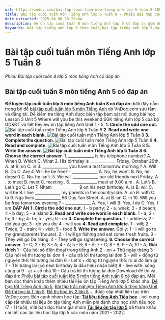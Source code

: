 ```yaml
---
url: https://vndoc.com/bai-tap-cuoi-tuan-mon-tieng-anh-lop-5-tuan-8-185951
title: Bài tập cuối tuần môn Tiếng Anh lớp 5 Tuần 8 - Phiếu Bài tập cuối tuần 8 lớp 5 môn tiếng Anh có đáp án - VnDoc.com
date_extracted: 2025-04-08 20:28:44
description: Đề ôn tập cuối tuần 8 môn tiếng Anh lớp 5 có đáp án gồm nhiều dạng bài tập trắc nghiệm tiếng Anh 5 khác nhau giúp các em học sinh rèn luyện kỹ năng làm từng dạng bài tập tiếng Anh hiệu quả.
keywords: bài tập tiếng anh lớp 5 theo tuần,bài tập tiếng anh lớp 5,bài tập tiếng anh lớp 5 theo unit,bài tập cuối tuần lớp 5,bài tập cuối tuần lớp 5 tuần 8,bài tập cuối tuần lớp 5 tuần 8 môn tiếng anh,bài tập cuối tuần tiếng anh lớp 5,phiếu bài tập cuối tuần lớp 5,phiếu bài tập cuối tuần lớp 5 tuần 8,Đề luyện cuối tuần môn Tiếng Anh lớp 5,bài tập cuối tuần tiếng anh lớp 5 tuần 8,tiếng anh lớp 5 unit 5 where will you be this weekend,unit 5 where will you be this weekend
---
```


# Bài tập cuối tuần môn Tiếng Anh lớp 5 Tuần 8
 _Phiếu Bài tập cuối tuần 8 lớp 5 môn tiếng Anh có đáp án_
## Bài tập cuối tuần 8 môn tiếng Anh 5 có đáp án
**Đề luyện tập cuối tuần lớp 5 môn tiếng Anh tuần 8 có đáp án** dưới đây nằm trong bộ đề [bài tập cuối tuần lớp 5 môn Tiếng Anh](<https://vndoc.com/bai-tap-cuoi-tuan-tieng-anh-lop5>) do VnDoc.com sưu tầm và đăng tải. Đề kiểm tra tiếng Anh được biên tập bám sát nội dung bài học Lesson 3 Unit 5 Where will you be this weekend SGK tiếng Anh lớp 5 của bộ GD&ĐT và tiết Review ôn tập tiếng Anh Unit 1 - 5.
**1\. Circle the odd one out.**
![Bài tập cuối tuần môn Tiếng Anh lớp 5 Tuần 8](https://i.vdoc.vn/data/image/2019/10/16/bai-tap-cuoi-tuan-mon-tieng-anh-lop-5-tuan-8-1.png)
**2\. Read and write one word in each blank.**
![Bài tập cuối tuần môn Tiếng Anh lớp 5 Tuần 8](https://i.vdoc.vn/data/image/2019/10/16/bai-tap-cuoi-tuan-mon-tieng-anh-lop-5-tuan-8-2.png)
**3\. Complete the question.**
![Bài tập cuối tuần môn Tiếng Anh lớp 5 Tuần 8](https://i.vdoc.vn/data/image/2019/10/16/bai-tap-cuoi-tuan-mon-tieng-anh-lop-5-tuan-8-3.png)
**4\. Read and complete.**
![Bài tập cuối tuần môn Tiếng Anh lớp 5 Tuần 8](https://i.vdoc.vn/data/image/2019/10/16/bai-tap-cuoi-tuan-mon-tieng-anh-lop-5-tuan-8-4.png)
**5\. Write the answer.**
**![Bài tập cuối tuần môn Tiếng Anh lớp 5 Tuần 8](https://i.vdoc.vn/data/image/2019/10/16/bai-tap-cuoi-tuan-mon-tieng-anh-lop-5-tuan-8-5.png)**
**6\. Choose the correct answer.**
1\. \_\_\_\_\_\_\_\_\_\_\_\_\_ is his telephone number?
A. When
B. Which
C. What
2\. His birthday is \_\_\_\_\_\_\_\_\_\_\_\_\_ Friday, October 29th.
A. at
B. on
C. in
3\. \_\_\_\_\_\_\_\_\_\_\_\_\_ you have a test tomorrow morning ?
A. Will
B. Do
C. Are
4\. Will he be free? - \_\_\_\_\_\_\_\_\_\_\_\_\_
A. No, he won’t
B. No, he doesn’t
C. No. he isn’t.
5\. We will \_\_\_\_\_\_\_\_\_\_\_\_\_ our old friends next Friday.
A . to meet
B. meet
C. meeting .
6\. \_\_\_\_\_\_\_\_\_\_\_\_\_ meet at 9.00 a.m .
A. Let’s
B. Let’s go
C. Let
7\. Nham \_\_\_\_\_\_\_\_\_\_\_\_\_ 9 on his next birthday.
A. is
B. will
C. will be
8\. I live \_\_\_\_\_\_\_\_\_\_\_\_\_ my parents in the countryside.
A. on
B. with
C. to
9\. Nga lives \_\_\_\_\_\_\_\_\_\_\_\_\_ 56 Duy Tan Street.
A. at
B. on
C. in
10\. Will you be free tomorrow evening ? - \_\_\_\_\_\_\_\_\_\_\_\_\_
A. Yes, I will
B. Yes, I do
C. Yes, I am
**ĐÁP ÁN**
**1\. Circle the odd one out.**
1 - b party; 2 - a. week; 3 - d beach; 4 - b day; 5 - a island
**2\. Read and write one word in each blank.**
1 - a; 2 - to; 3 - by; 4- to; 5 - yes; 6 - on
**3\. Complete the question.**
1 - address; 2 - did you go; 3 - do you do; 4 - will you
**4\. Read and complete.**
1 - will; 2 - Twice; 3 - train; 4 - visit; 5 - food
**5\. Write the answer.**
Gợi ý:
1 - I will go to my grandparents’\(house\).
2 - I will go fishing and eat some fresh fruits.
3 - They will go Da Nang.
4 - They will go sightseeing.
**6\. Choose the correct answer.**
1 - C; 2 - B; 3 - A; 4 - A; 5 - B;
6 - A; 7 - C; 8 - B; 9 - A; 10 - A;
**Giải thích**
1 - Câu hỏi số điện thoại trong tiếng Anh
2 - on + Thứ ngày tháng
3 - Câu hỏi về thì tương lai đơn
4 - câu trả lời thì tương lai đơn
5 - will + động từ nguyên thể: thì tương lai đơn
6 - Let's + động từ nguyên thể: rủ ai đó làm gì
7 - Thì tương lai \(có next birthday là dấu hiệu nhận biết\)
8 - live with: sống cùng ai
9 - at + số nhà
10 - Câu trả lời thì tương lai đơn
Download đề thi và đáp án: [Phiếu bài tập cuối tuần lớp 5 môn tiếng Anh tuần 8 có đáp án](<https://vndoc.com/bai-tap-cuoi-tuan-mon-tieng-anh-lop-5-tuan-8-185951>). Mời bạn đọc tham khảo thêm nhiều tài liệu ôn tập Tiếng Anh lớp 5 khác như: [Để học tốt Tiếng Anh lớp 5](<https://vndoc.com/tieng-anh-lop5>), [Bài tập trắc nghiệm Tiếng Anh lớp 5 theo từng Unit](<https://vndoc.com/test-tieng-anh-lop5>), [Đề thi học kì 1 lớp 5](<https://vndoc.com/de-thi-hoc-ki-1-lop5>), [Đề thi học kỳ 2 lớp 5](<https://vndoc.com/de-thi-hoc-ki-2-lop5>),... được cập nhật liên tục trên VnDoc.com.
Bên cạnh nhóm học tập: **[Tài liệu tiếng Anh Tiểu học](<https://vndoc.com/goto?q=aHR0cHM6Ly93d3cuZmFjZWJvb2suY29tL2dyb3Vwcy90YWlsaWV1dGllbmdhbmh0aWV1aG9jLw%3D%3D>)** \- nơi cung cấp rất nhiều tài liệu ôn tập tiếng Anh miễn phí dành cho học sinh tiểu học \(7 - 11 tuổi\), mời bạn đọc tham gia nhóm **[Tài liệu ôn tập lớp 5](<https://vndoc.com/goto?q=aHR0cHM6Ly93d3cuZmFjZWJvb2suY29tL2dyb3Vwcy9UYWkubGlldS5ob2MudGFwLmxvcC41LlZORE9DLw%3D%3D>)** để tham khảo chi tiết các tài liệu học tập lớp 5 các môn năm 2021 - 2022.
